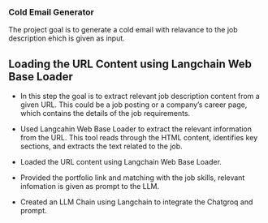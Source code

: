 ### Cold Email Generator
The project goal is to generate a cold email with relavance to the job description ehich is given as input.

##  Loading the URL Content using Langchain Web Base Loader
* In this step the goal is to extract relevant job description content from a given URL. This could be a job posting or a       company’s career page, which contains the details of the job requirements.

* Used Langcahin Web Base Loader to extract the relevant information from the URL. This tool reads through the HTML content, identifies key sections, and extracts the text related to the job.
* Loaded the URL content using Langchain Web Base Loader.
* Provided the portfolio link and matching with the job skills, relevant infomation is given as prompt to the LLM.
* Created an LLM Chain using Langchain to integrate the Chatgroq and prompt.